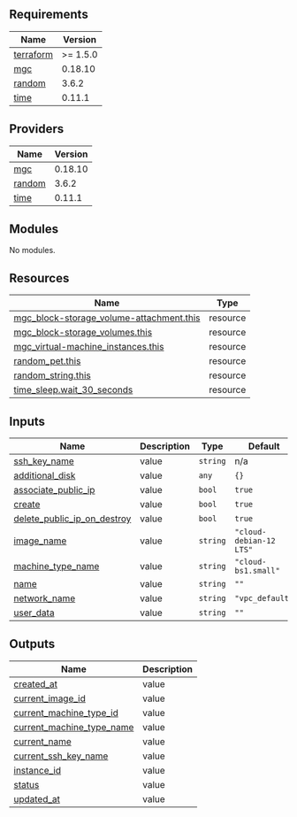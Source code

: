 ## Requirements

| Name | Version |
|------|---------|
| <a name="requirement_terraform"></a> [terraform](#requirement\_terraform) | >= 1.5.0 |
| <a name="requirement_mgc"></a> [mgc](#requirement\_mgc) | 0.18.10 |
| <a name="requirement_random"></a> [random](#requirement\_random) | 3.6.2 |
| <a name="requirement_time"></a> [time](#requirement\_time) | 0.11.1 |

## Providers

| Name | Version |
|------|---------|
| <a name="provider_mgc"></a> [mgc](#provider\_mgc) | 0.18.10 |
| <a name="provider_random"></a> [random](#provider\_random) | 3.6.2 |
| <a name="provider_time"></a> [time](#provider\_time) | 0.11.1 |

## Modules

No modules.

## Resources

| Name | Type |
|------|------|
| [mgc_block-storage_volume-attachment.this](https://registry.terraform.io/providers/MagaluCloud/mgc/0.18.10/docs/resources/block-storage_volume-attachment) | resource |
| [mgc_block-storage_volumes.this](https://registry.terraform.io/providers/MagaluCloud/mgc/0.18.10/docs/resources/block-storage_volumes) | resource |
| [mgc_virtual-machine_instances.this](https://registry.terraform.io/providers/MagaluCloud/mgc/0.18.10/docs/resources/virtual-machine_instances) | resource |
| [random_pet.this](https://registry.terraform.io/providers/hashicorp/random/3.6.2/docs/resources/pet) | resource |
| [random_string.this](https://registry.terraform.io/providers/hashicorp/random/3.6.2/docs/resources/string) | resource |
| [time_sleep.wait_30_seconds](https://registry.terraform.io/providers/hashicorp/time/0.11.1/docs/resources/sleep) | resource |

## Inputs

| Name | Description | Type | Default | Required |
|------|-------------|------|---------|:--------:|
| <a name="input_ssh_key_name"></a> [ssh\_key\_name](#input\_ssh\_key\_name) | value | `string` | n/a | yes |
| <a name="input_additional_disk"></a> [additional\_disk](#input\_additional\_disk) | value | `any` | `{}` | no |
| <a name="input_associate_public_ip"></a> [associate\_public\_ip](#input\_associate\_public\_ip) | value | `bool` | `true` | no |
| <a name="input_create"></a> [create](#input\_create) | value | `bool` | `true` | no |
| <a name="input_delete_public_ip_on_destroy"></a> [delete\_public\_ip\_on\_destroy](#input\_delete\_public\_ip\_on\_destroy) | value | `bool` | `true` | no |
| <a name="input_image_name"></a> [image\_name](#input\_image\_name) | value | `string` | `"cloud-debian-12 LTS"` | no |
| <a name="input_machine_type_name"></a> [machine\_type\_name](#input\_machine\_type\_name) | value | `string` | `"cloud-bs1.small"` | no |
| <a name="input_name"></a> [name](#input\_name) | value | `string` | `""` | no |
| <a name="input_network_name"></a> [network\_name](#input\_network\_name) | value | `string` | `"vpc_default"` | no |
| <a name="input_user_data"></a> [user\_data](#input\_user\_data) | value | `string` | `""` | no |

## Outputs

| Name | Description |
|------|-------------|
| <a name="output_created_at"></a> [created\_at](#output\_created\_at) | value |
| <a name="output_current_image_id"></a> [current\_image\_id](#output\_current\_image\_id) | value |
| <a name="output_current_machine_type_id"></a> [current\_machine\_type\_id](#output\_current\_machine\_type\_id) | value |
| <a name="output_current_machine_type_name"></a> [current\_machine\_type\_name](#output\_current\_machine\_type\_name) | value |
| <a name="output_current_name"></a> [current\_name](#output\_current\_name) | value |
| <a name="output_current_ssh_key_name"></a> [current\_ssh\_key\_name](#output\_current\_ssh\_key\_name) | value |
| <a name="output_instance_id"></a> [instance\_id](#output\_instance\_id) | value |
| <a name="output_status"></a> [status](#output\_status) | value |
| <a name="output_updated_at"></a> [updated\_at](#output\_updated\_at) | value |